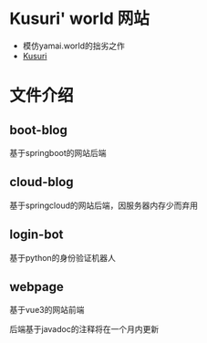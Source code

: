 # Kusuri' world 网站
- 模仿yamai.world的拙劣之作
- [Kusuri](https://www.kusuri.world)

# 文件介绍

## boot-blog
基于springboot的网站后端

## cloud-blog
基于springcloud的网站后端，因服务器内存少而弃用

## login-bot
基于python的身份验证机器人

## webpage
基于vue3的网站前端

后端基于javadoc的注释将在一个月内更新
